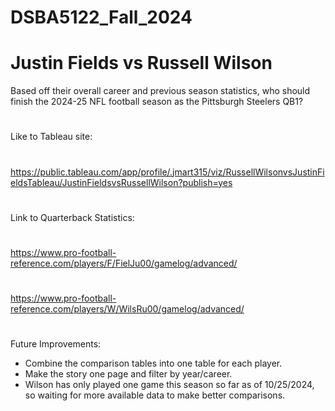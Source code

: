 # DSBA5122_Fall_2024

# Justin Fields vs Russell Wilson
Based off their overall career and previous season statistics, who should finish the 2024-25 NFL football season as the Pittsburgh Steelers QB1?
#
#
Like to Tableau site:
#
https://public.tableau.com/app/profile/.jmart315/viz/RussellWilsonvsJustinFieldsTableau/JustinFieldsvsRussellWilson?publish=yes
#
#
Link to Quarterback Statistics:
#
https://www.pro-football-reference.com/players/F/FielJu00/gamelog/advanced/ 
#
https://www.pro-football-reference.com/players/W/WilsRu00/gamelog/advanced/
#
#
Future Improvements:
- Combine the comparison tables into one table for each player.
- Make the story one page and filter by year/career.
- Wilson has only played one game this season so far as of 10/25/2024, so waiting for more available data to make better comparisons.
